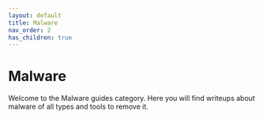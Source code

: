 ```yaml
---
layout: default
title: Malware
nav_order: 2
has_children: true
---
```


# Malware
Welcome to the Malware guides category. Here you will find writeups about malware of all types and tools to remove it.
